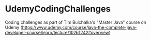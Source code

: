 # UdemyCodingChallenges
Coding challenges as part of Tim Bulchalka's "Master Java" course on Udemy (https://www.udemy.com/course/java-the-complete-java-developer-course/learn/lecture/10261242#overview)
